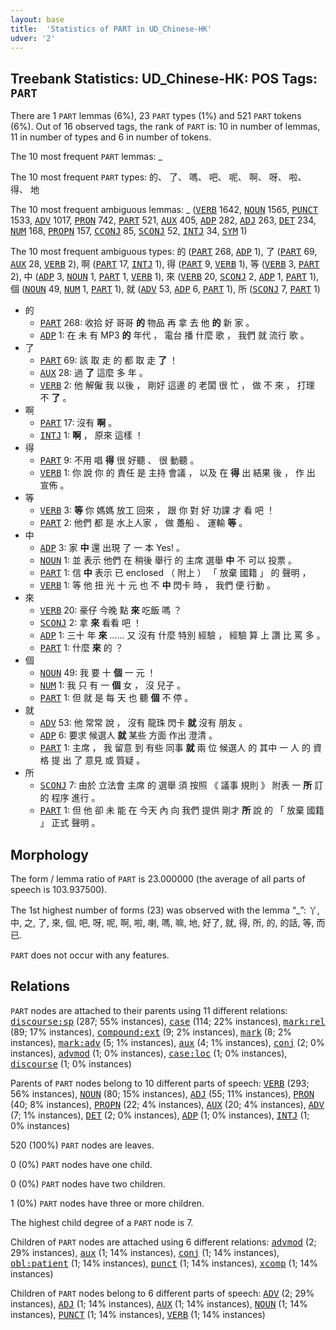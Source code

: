```yaml
---
layout: base
title:  'Statistics of PART in UD_Chinese-HK'
udver: '2'
---
```


## Treebank Statistics: UD_Chinese-HK: POS Tags: `PART`

There are 1 `PART` lemmas (6%), 23 `PART` types (1%) and 521 `PART` tokens (6%).
Out of 16 observed tags, the rank of `PART` is: 10 in number of lemmas, 11 in number of types and 6 in number of tokens.

The 10 most frequent `PART` lemmas: _

The 10 most frequent `PART` types:  的、 了、 嗎、 吧、 呢、 啊、 呀、 啦、 得、 地

The 10 most frequent ambiguous lemmas: _ (<tt><a href="zh_hk-pos-VERB.html">VERB</a></tt> 1642, <tt><a href="zh_hk-pos-NOUN.html">NOUN</a></tt> 1565, <tt><a href="zh_hk-pos-PUNCT.html">PUNCT</a></tt> 1533, <tt><a href="zh_hk-pos-ADV.html">ADV</a></tt> 1017, <tt><a href="zh_hk-pos-PRON.html">PRON</a></tt> 742, <tt><a href="zh_hk-pos-PART.html">PART</a></tt> 521, <tt><a href="zh_hk-pos-AUX.html">AUX</a></tt> 405, <tt><a href="zh_hk-pos-ADP.html">ADP</a></tt> 282, <tt><a href="zh_hk-pos-ADJ.html">ADJ</a></tt> 263, <tt><a href="zh_hk-pos-DET.html">DET</a></tt> 234, <tt><a href="zh_hk-pos-NUM.html">NUM</a></tt> 168, <tt><a href="zh_hk-pos-PROPN.html">PROPN</a></tt> 157, <tt><a href="zh_hk-pos-CCONJ.html">CCONJ</a></tt> 85, <tt><a href="zh_hk-pos-SCONJ.html">SCONJ</a></tt> 52, <tt><a href="zh_hk-pos-INTJ.html">INTJ</a></tt> 34, <tt><a href="zh_hk-pos-SYM.html">SYM</a></tt> 1)

The 10 most frequent ambiguous types:  的 (<tt><a href="zh_hk-pos-PART.html">PART</a></tt> 268, <tt><a href="zh_hk-pos-ADP.html">ADP</a></tt> 1), 了 (<tt><a href="zh_hk-pos-PART.html">PART</a></tt> 69, <tt><a href="zh_hk-pos-AUX.html">AUX</a></tt> 28, <tt><a href="zh_hk-pos-VERB.html">VERB</a></tt> 2), 啊 (<tt><a href="zh_hk-pos-PART.html">PART</a></tt> 17, <tt><a href="zh_hk-pos-INTJ.html">INTJ</a></tt> 1), 得 (<tt><a href="zh_hk-pos-PART.html">PART</a></tt> 9, <tt><a href="zh_hk-pos-VERB.html">VERB</a></tt> 1), 等 (<tt><a href="zh_hk-pos-VERB.html">VERB</a></tt> 3, <tt><a href="zh_hk-pos-PART.html">PART</a></tt> 2), 中 (<tt><a href="zh_hk-pos-ADP.html">ADP</a></tt> 3, <tt><a href="zh_hk-pos-NOUN.html">NOUN</a></tt> 1, <tt><a href="zh_hk-pos-PART.html">PART</a></tt> 1, <tt><a href="zh_hk-pos-VERB.html">VERB</a></tt> 1), 來 (<tt><a href="zh_hk-pos-VERB.html">VERB</a></tt> 20, <tt><a href="zh_hk-pos-SCONJ.html">SCONJ</a></tt> 2, <tt><a href="zh_hk-pos-ADP.html">ADP</a></tt> 1, <tt><a href="zh_hk-pos-PART.html">PART</a></tt> 1), 個 (<tt><a href="zh_hk-pos-NOUN.html">NOUN</a></tt> 49, <tt><a href="zh_hk-pos-NUM.html">NUM</a></tt> 1, <tt><a href="zh_hk-pos-PART.html">PART</a></tt> 1), 就 (<tt><a href="zh_hk-pos-ADV.html">ADV</a></tt> 53, <tt><a href="zh_hk-pos-ADP.html">ADP</a></tt> 6, <tt><a href="zh_hk-pos-PART.html">PART</a></tt> 1), 所 (<tt><a href="zh_hk-pos-SCONJ.html">SCONJ</a></tt> 7, <tt><a href="zh_hk-pos-PART.html">PART</a></tt> 1)


* 的
  * <tt><a href="zh_hk-pos-PART.html">PART</a></tt> 268: 收拾 好 哥哥 <b>的</b> 物品 再 拿 去 他 <b>的</b> 新 家 。
  * <tt><a href="zh_hk-pos-ADP.html">ADP</a></tt> 1: 在 未 有 MP3 <b>的</b> 年代 ， 電台 播 什麼 歌 ， 我們 就 流行 歌 。
* 了
  * <tt><a href="zh_hk-pos-PART.html">PART</a></tt> 69: 該 取 走 的 都 取 走 <b>了</b> ！
  * <tt><a href="zh_hk-pos-AUX.html">AUX</a></tt> 28: 過 <b>了</b> 這麼 多 年 。
  * <tt><a href="zh_hk-pos-VERB.html">VERB</a></tt> 2: 他 解僱 我 以後 ， 剛好 這邊 的 老闆 很 忙 ， 做 不 來 ， 打理 不 <b>了</b> 。
* 啊
  * <tt><a href="zh_hk-pos-PART.html">PART</a></tt> 17: 沒有 <b>啊</b> 。
  * <tt><a href="zh_hk-pos-INTJ.html">INTJ</a></tt> 1: <b>啊</b> ， 原來 這樣 ！
* 得
  * <tt><a href="zh_hk-pos-PART.html">PART</a></tt> 9: 不用 唱 <b>得</b> 很 好聽 、 很 動聽 。
  * <tt><a href="zh_hk-pos-VERB.html">VERB</a></tt> 1: 你 說 你 的 責任 是 主持 會議 ， 以及 在 <b>得</b> 出 結果 後 ， 作 出 宣佈 。
* 等
  * <tt><a href="zh_hk-pos-VERB.html">VERB</a></tt> 3: <b>等</b> 你 媽媽 放工 回來 ， 跟 你 對 好 功課 才 看 吧 ！
  * <tt><a href="zh_hk-pos-PART.html">PART</a></tt> 2: 他們 都 是 水上人家 ， 做 躉船 、 運輸 <b>等</b> 。
* 中
  * <tt><a href="zh_hk-pos-ADP.html">ADP</a></tt> 3: 家 <b>中</b> 還 出現 了 一 本 Yes! 。
  * <tt><a href="zh_hk-pos-NOUN.html">NOUN</a></tt> 1: 並 表示 他們 在 稍後 舉行 的 主席 選舉 <b>中</b> 不 可以 投票 。
  * <tt><a href="zh_hk-pos-PART.html">PART</a></tt> 1: 信 <b>中</b> 表示 已 enclosed （ 附上 ） 「 放棄 國籍 」 的 聲明 ，
  * <tt><a href="zh_hk-pos-VERB.html">VERB</a></tt> 1: 等 他 扭 光 十 元 也 不 <b>中</b> 閃卡 時 ， 我們 便 行動 。
* 來
  * <tt><a href="zh_hk-pos-VERB.html">VERB</a></tt> 20: 豪仔 今晚 點 <b>來</b> 吃飯 嗎 ？
  * <tt><a href="zh_hk-pos-SCONJ.html">SCONJ</a></tt> 2: 拿 <b>來</b> 看看 吧 ！
  * <tt><a href="zh_hk-pos-ADP.html">ADP</a></tt> 1: 三十 年 <b>來</b> …… 又 沒有 什麼 特別 經驗 ， 經驗 算 上 讚 比 罵 多 。
  * <tt><a href="zh_hk-pos-PART.html">PART</a></tt> 1: 什麼 <b>來</b> 的 ？
* 個
  * <tt><a href="zh_hk-pos-NOUN.html">NOUN</a></tt> 49: 我 要 十 <b>個</b> 一 元 ！
  * <tt><a href="zh_hk-pos-NUM.html">NUM</a></tt> 1: 我 只 有 一 <b>個</b> 女 ， 沒 兒子 。
  * <tt><a href="zh_hk-pos-PART.html">PART</a></tt> 1: 但 就 是 每 天 也 聽 <b>個</b> 不 停 。
* 就
  * <tt><a href="zh_hk-pos-ADV.html">ADV</a></tt> 53: 他 常常 說 ， 沒有 龍珠 閃卡 <b>就</b> 沒有 朋友 。
  * <tt><a href="zh_hk-pos-ADP.html">ADP</a></tt> 6: 要求 候選人 <b>就</b> 某些 方面 作出 澄清 。
  * <tt><a href="zh_hk-pos-PART.html">PART</a></tt> 1: 主席 ， 我 留意 到 有些 同事 <b>就</b> 兩 位 候選人 的 其中 一 人 的 資格 提 出 了 意見 或 質疑 。
* 所
  * <tt><a href="zh_hk-pos-SCONJ.html">SCONJ</a></tt> 7: 由於 立法會 主席 的 選舉 須 按照 《 議事 規則 》 附表 一 <b>所</b> 訂 的 程序 進行 。
  * <tt><a href="zh_hk-pos-PART.html">PART</a></tt> 1: 但 他 卻 未 能 在 今天 內 向 我們 提供 剛才 <b>所</b> 說 的 「 放棄 國籍 」 正式 聲明 。

## Morphology

The form / lemma ratio of `PART` is 23.000000 (the average of all parts of speech is 103.937500).

The 1st highest number of forms (23) was observed with the lemma “_”: 丫, 中, 之, 了, 來, 個, 吧, 呀, 呢, 啊, 啦, 喇, 嗎, 嘛, 地, 好了, 就, 得, 所, 的, 的話, 等, 而已.

`PART` does not occur with any features.


## Relations

`PART` nodes are attached to their parents using 11 different relations: <tt><a href="zh_hk-dep-discourse-sp.html">discourse:sp</a></tt> (287; 55% instances), <tt><a href="zh_hk-dep-case.html">case</a></tt> (114; 22% instances), <tt><a href="zh_hk-dep-mark-rel.html">mark:rel</a></tt> (89; 17% instances), <tt><a href="zh_hk-dep-compound-ext.html">compound:ext</a></tt> (9; 2% instances), <tt><a href="zh_hk-dep-mark.html">mark</a></tt> (8; 2% instances), <tt><a href="zh_hk-dep-mark-adv.html">mark:adv</a></tt> (5; 1% instances), <tt><a href="zh_hk-dep-aux.html">aux</a></tt> (4; 1% instances), <tt><a href="zh_hk-dep-conj.html">conj</a></tt> (2; 0% instances), <tt><a href="zh_hk-dep-advmod.html">advmod</a></tt> (1; 0% instances), <tt><a href="zh_hk-dep-case-loc.html">case:loc</a></tt> (1; 0% instances), <tt><a href="zh_hk-dep-discourse.html">discourse</a></tt> (1; 0% instances)

Parents of `PART` nodes belong to 10 different parts of speech: <tt><a href="zh_hk-pos-VERB.html">VERB</a></tt> (293; 56% instances), <tt><a href="zh_hk-pos-NOUN.html">NOUN</a></tt> (80; 15% instances), <tt><a href="zh_hk-pos-ADJ.html">ADJ</a></tt> (55; 11% instances), <tt><a href="zh_hk-pos-PRON.html">PRON</a></tt> (40; 8% instances), <tt><a href="zh_hk-pos-PROPN.html">PROPN</a></tt> (22; 4% instances), <tt><a href="zh_hk-pos-AUX.html">AUX</a></tt> (20; 4% instances), <tt><a href="zh_hk-pos-ADV.html">ADV</a></tt> (7; 1% instances), <tt><a href="zh_hk-pos-DET.html">DET</a></tt> (2; 0% instances), <tt><a href="zh_hk-pos-ADP.html">ADP</a></tt> (1; 0% instances), <tt><a href="zh_hk-pos-INTJ.html">INTJ</a></tt> (1; 0% instances)

520 (100%) `PART` nodes are leaves.

0 (0%) `PART` nodes have one child.

0 (0%) `PART` nodes have two children.

1 (0%) `PART` nodes have three or more children.

The highest child degree of a `PART` node is 7.

Children of `PART` nodes are attached using 6 different relations: <tt><a href="zh_hk-dep-advmod.html">advmod</a></tt> (2; 29% instances), <tt><a href="zh_hk-dep-aux.html">aux</a></tt> (1; 14% instances), <tt><a href="zh_hk-dep-conj.html">conj</a></tt> (1; 14% instances), <tt><a href="zh_hk-dep-obl-patient.html">obl:patient</a></tt> (1; 14% instances), <tt><a href="zh_hk-dep-punct.html">punct</a></tt> (1; 14% instances), <tt><a href="zh_hk-dep-xcomp.html">xcomp</a></tt> (1; 14% instances)

Children of `PART` nodes belong to 6 different parts of speech: <tt><a href="zh_hk-pos-ADV.html">ADV</a></tt> (2; 29% instances), <tt><a href="zh_hk-pos-ADJ.html">ADJ</a></tt> (1; 14% instances), <tt><a href="zh_hk-pos-AUX.html">AUX</a></tt> (1; 14% instances), <tt><a href="zh_hk-pos-NOUN.html">NOUN</a></tt> (1; 14% instances), <tt><a href="zh_hk-pos-PUNCT.html">PUNCT</a></tt> (1; 14% instances), <tt><a href="zh_hk-pos-VERB.html">VERB</a></tt> (1; 14% instances)

